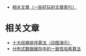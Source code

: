 - [相关文章（一些好玩的文章索引）](#相关文章：)
# 相关文章
- [十大经典排序算法（动图演示）](https://www.cnblogs.com/onepixel/p/7674659.html)
- [分布式数据缓存中的一致性哈希算法](https://mp.weixin.qq.com/s/IkQYqnaO2lLmDunzlYvqPg)